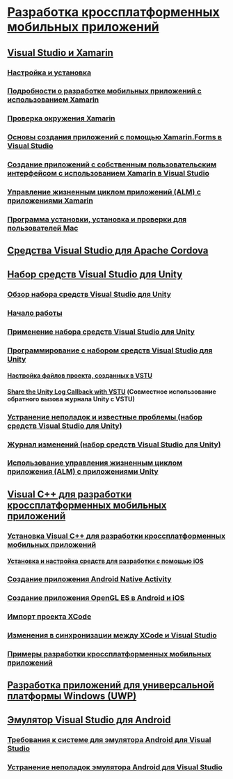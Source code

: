 # [Разработка кроссплатформенных мобильных приложений](cross-platform-mobile-development-in-visual-studio.md)
## [Visual Studio и Xamarin](visual-studio-and-xamarin.md)
### [Настройка и установка](setup-and-install.md)
### [Подробности о разработке мобильных приложений с использованием Xamarin](learn-about-mobile-development-with-xamarin.md)
### [Проверка окружения Xamarin](verify-your-xamarin-environment.md)
### [Основы создания приложений с помощью Xamarin.Forms в Visual Studio](learn-app-building-basics-with-xamarin-forms-in-visual-studio.md)
### [Создание приложений с собственным пользовательским интерфейсом с использованием Xamarin в Visual Studio](build-apps-with-native-ui-using-xamarin-in-visual-studio.md)
### [Управление жизненным циклом приложений (ALM) c приложениями Xamarin](application-lifecycle-management-alm-with-xamarin-apps.md)
### [Программа установки, установка и проверки для пользователей Mac](setup-install-and-verifications-for-mac-users.md)
## [Средства Visual Studio для Apache Cordova](visual-studio-tools-for-apache-cordova.md)
## [Набор средств Visual Studio для Unity](visual-studio-tools-for-unity.md)
### [Обзор набора средств Visual Studio для Unity](overview-of-visual-studio-tools-for-unity.md)
### [Начало работы](getting-started-with-visual-studio-tools-for-unity.md)
### [Применение набора средств Visual Studio для Unity](using-visual-studio-tools-for-unity.md)
### [Программирование с набором средств Visual Studio для Unity](programming-visual-studio-tools-for-unity.md)
#### [Настройка файлов проекта, созданных в VSTU](customize-project-files-created-by-vstu.md)
#### [Share the Unity Log Callback with VSTU](share-the-unity-log-callback-with-vstu.md) (Совместное использование обратного вызова журнала Unity с VSTU)
### [Устранение неполадок и известные проблемы (набор средств Visual Studio для Unity)](troubleshooting-and-known-issues-visual-studio-tools-for-unity.md)
### [Журнал изменений (набор средств Visual Studio для Unity)](change-log-visual-studio-tools-for-unity.md)
### [Использование управления жизненным циклом приложения (ALM) с приложениями Unity](application-lifecycle-management-alm-with-unity-apps.md)
## [Visual C++ для разработки кроссплатформенных мобильных приложений](visual-cpp-for-cross-platform-mobile-development.md)
### [Установка Visual C++ для разработки кроссплатформенных мобильных приложений](install-visual-cpp-for-cross-platform-mobile-development.md)
#### [Установка и настройка средств для разработки с помощью iOS](install-and-configure-tools-to-build-using-ios.md)
### [Создание приложения Android Native Activity](create-an-android-native-activity-app.md)
### [Создание приложения OpenGL ES в Android и iOS](build-an-opengl-es-application-on-android-and-ios.md)
### [Импорт проекта XCode](import-an-xcode-project.md)
### [Изменения в синхронизации между XCode и Visual Studio](sync-changes-between-xcode-and-visual-studio.md)
### [Примеры разработки кроссплатформенных мобильных приложений](cross-platform-mobile-development-examples.md)
## [Разработка приложений для универсальной платформы Windows (UWP)](develop-apps-for-the-universal-windows-platform-uwp.md)
## [Эмулятор Visual Studio для Android](visual-studio-emulator-for-android.md)
### [Требования к системе для эмулятора Android для Visual Studio](system-requirements-for-the-visual-studio-emulator-for-android.md)
### [Устранение неполадок эмулятора Android для Visual Studio](troubleshooting-the-visual-studio-emulator-for-android.md)
